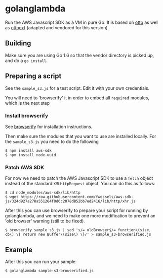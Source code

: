 golanglambda
============

Run the AWS Javascript SDK as a VM in pure Go. It is based on [otto](https://github.com/robertkrimen/otto) as well as [ottoext](https://github.com/deoxxa/ottoext) (adapted and vendored for this version).

Building
--------

Make sure you are using Go 1.6 so that the vendor directory is picked up, and do a `go install`.

Preparing a script
------------------

See the `sample_s3.js` for a test script. Edit it with your own credentials.

You will need to 'browserify' it in order to embed all `require`d modules, which is the next step  

### Install browserify

See [browserify](http://browserify.org/#install) for installation instructions.

Then make sure the modules that you want to use are installed locally. For the `sample_s3.js` you need to do the following

```
$ npm install aws-sdk
$ npm install node-uuid
```

### Patch AWS SDK

For now we need to patch the AWS Javascript SDK to use a `fetch` object instead of the standard `XMLHttpRequest` object. You can do this as follows:

```
$ cd node_modules/aws-sdk/lib/http
$ wget https://raw.githubusercontent.com/fwessels/aws-sdk-js/324d927a278a551264f0d6c2078d852bb7ed2416/lib/http/xhr.js
```


After this you can use browserify to prepare your script for running by golanglambda, and we need to make one more modification to prevent an 'old browser' warning (still to be fixed).

```
$ browserify sample_s3.js | sed 's/= oldBrowser$/= function\(size, cb\) \{ return new Buffer\(size\) \}/' > sample_s3-browserified.js
```

Example
-------

After this you can run your sample:

```
$ golanglambda sample-s3-browserified.js
```
